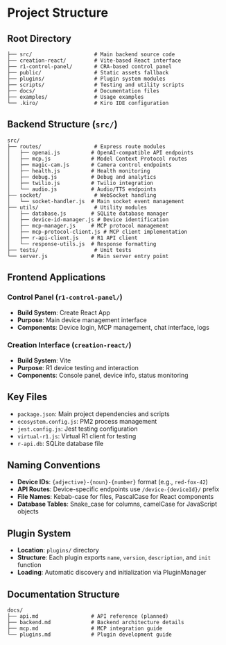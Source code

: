 # Project Structure

## Root Directory
```
├── src/                    # Main backend source code
├── creation-react/         # Vite-based React interface
├── r1-control-panel/       # CRA-based control panel
├── public/                 # Static assets fallback
├── plugins/                # Plugin system modules
├── scripts/                # Testing and utility scripts
├── docs/                   # Documentation files
├── examples/               # Usage examples
└── .kiro/                  # Kiro IDE configuration
```

## Backend Structure (`src/`)
```
src/
├── routes/                 # Express route modules
│   ├── openai.js          # OpenAI-compatible API endpoints
│   ├── mcp.js             # Model Context Protocol routes
│   ├── magic-cam.js       # Camera control endpoints
│   ├── health.js          # Health monitoring
│   ├── debug.js           # Debug and analytics
│   ├── twilio.js          # Twilio integration
│   └── audio.js           # Audio/TTS endpoints
├── socket/                 # WebSocket handling
│   └── socket-handler.js  # Main socket event management
├── utils/                  # Utility modules
│   ├── database.js        # SQLite database manager
│   ├── device-id-manager.js # Device identification
│   ├── mcp-manager.js     # MCP protocol management
│   ├── mcp-protocol-client.js # MCP client implementation
│   ├── r-api-client.js    # R1 API client
│   └── response-utils.js  # Response formatting
├── tests/                  # Unit tests
└── server.js              # Main server entry point
```

## Frontend Applications

### Control Panel (`r1-control-panel/`)
- **Build System**: Create React App
- **Purpose**: Main device management interface
- **Components**: Device login, MCP management, chat interface, logs

### Creation Interface (`creation-react/`)
- **Build System**: Vite
- **Purpose**: R1 device testing and interaction
- **Components**: Console panel, device info, status monitoring

## Key Files
- `package.json`: Main project dependencies and scripts
- `ecosystem.config.js`: PM2 process management
- `jest.config.js`: Jest testing configuration
- `virtual-r1.js`: Virtual R1 client for testing
- `r-api.db`: SQLite database file

## Naming Conventions
- **Device IDs**: `{adjective}-{noun}-{number}` format (e.g., `red-fox-42`)
- **API Routes**: Device-specific endpoints use `/device-{deviceId}/` prefix
- **File Names**: Kebab-case for files, PascalCase for React components
- **Database Tables**: Snake_case for columns, camelCase for JavaScript objects

## Plugin System
- **Location**: `plugins/` directory
- **Structure**: Each plugin exports `name`, `version`, `description`, and `init` function
- **Loading**: Automatic discovery and initialization via PluginManager

## Documentation Structure
```
docs/
├── api.md                 # API reference (planned)
├── backend.md             # Backend architecture details
├── mcp.md                 # MCP integration guide
└── plugins.md             # Plugin development guide
```
